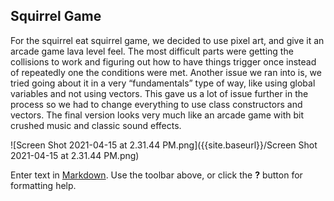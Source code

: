 ## Squirrel Game

For the squirrel eat squirrel game, we decided to use pixel art, and give it an arcade game lava level feel. The most difficult parts were getting the collisions to work and figuring out how to have things trigger once instead of repeatedly one the conditions were met. Another issue we ran into is, we tried going about it in a very “fundamentals” type of way, like using global variables and not using vectors. This gave us a lot of issue further in the process so we had to change everything to use class constructors and vectors. The final version looks very much like an arcade game with bit crushed music and classic sound effects. 


![Screen Shot 2021-04-15 at 2.31.44 PM.png]({{site.baseurl}}/Screen Shot 2021-04-15 at 2.31.44 PM.png)


Enter text in [Markdown](http://daringfireball.net/projects/markdown/). Use the toolbar above, or click the **?** button for formatting help.
